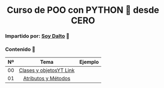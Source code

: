 <h1 align="center">Curso de POO con PYTHON 🐍 desde CERO</h1>

### Impartido por: [Soy Dalto](https://youtu.be/HtKqSJX7VoM)  🔗 

### Contenido 🫙

| Nº   | Tema                                                      | Ejemplo 
|------|:---------------------------------------------------------:|--------------|  
| 00  |  [Clases y objetos](./0-clases_y_objetos.py)[YT Link](https://youtu.be/HtKqSJX7VoM?t=899)|              | [YT Link](https://youtu.be/HtKqSJX7VoM?t=899)|
| 01  |  [Atributos y Métodos](./1-attributos_y_constructor.py)|
